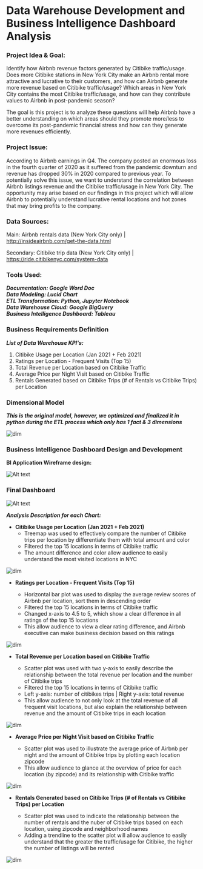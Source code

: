 # Data Warehouse Development and Business Intelligence Dashboard Analysis

### Project Idea & Goal:

Identify how Airbnb revenue factors generated by Citibike traffic/usage. Does more Citibike stations in New York City make an Airbnb rental more attractive and lucrative to their customers, and how can Airbnb generate more revenue based on Citibike traffic/usage? Which areas in New York City contains the most Citibike traffic/usage, and how can they contribute values to Airbnb in post-pandemic season?

The goal is this project is to analyze these questions will help Airbnb have a better understanding on which areas should they promote more/less to overcome its post-pandemic financial stress and how can they generate more revenues efficiently.
  
### Project Issue:

According to Airbnb earnings in Q4. The company posted an enormous loss in the fourth quarter of 2020 as it suffered from the pandemic downturn and revenue has dropped 30% in 2020 compared to previous year. To potentially solve this issue, we want to understand the correlation between Airbnb listings revenue and the Citibike traffic/usage in New York City. The opportunity may arise based on our findings in this project which will allow Airbnb to potentially understand lucrative rental locations and hot zones that may bring profits to the company.

### Data Sources:

Main: Airbnb rentals data (New York City only) | http://insideairbnb.com/get-the-data.html

Secondary: Citibike trip data (New York City only) | https://ride.citibikenyc.com/system-data

### Tools Used:

***Documentation: Google Word Doc <br>
Data Modeling: Lucid Chart <br>
ETL Transformation: Python, Jupyter Notebook <br>
Data Warehouse Cloud: Google BigQuery <br>
Business Intelligence Dashboard: Tableau***

### Business Requirements Definition

***List of Data Warehouse KPI's:***
1. Citibike Usage per Location (Jan 2021 + Feb 2021)
2. Ratings per Location - Frequent Visits (Top 15)
3. Total Revenue per Location based on Citibike Traffic
4. Average Price per Night Visit based on Citibike Traffic
5. Rentals Generated based on Citibike Trips (# of Rentals vs Citibike Trips) per Location

### Dimensional Model

***This is the original model, however, we optimized and finalized it in python during the ETL process which only has 1 fact & 3 dimensions***

![dim](https://github.com/Eddlee97/Data-Warehouse-Development-and-Dashboard-Analysis/blob/ecd5939a6bb77e1c25460df3cfdfa27fdc29290c/Milestone%20%232%20-%20Dimensional%20Model/Dimensional%20model.png)

### Business Intelligence Dashboard Design and Development

**BI Application Wireframe design:**

![Alt text](https://github.com/Eddlee97/Data-Warehouse-Development-and-Dashboard-Analysis/blob/ecd5939a6bb77e1c25460df3cfdfa27fdc29290c/Milestone%20%234%20-%20BI%20Dashboard/BI%20wireframe%20design.png)

### Final Dashboard

![Alt text](https://github.com/Eddlee97/Data-Warehouse-Development-and-Dashboard-Analysis/blob/ecd5939a6bb77e1c25460df3cfdfa27fdc29290c/Milestone%20%234%20-%20BI%20Dashboard/Overview%20of%20NYC%20Airbnb%20Rentals%20Revenue%20with%20Citibike%20Usage%20(CIS%209440).png)

***Analysis Description for each Chart:***

- **Citibike Usage per Location (Jan 2021 + Feb 2021)** <br>
   - Treemap was used to effectively compare the number of Citibike trips per location by differentiate them with total amount and color <br>
   - Filtered the top 15 locations in terms of Citibike traffic <br>
   - The amount difference and color allow audience to easily understand the most visited locations in NYC

![dim](https://github.com/Eddlee97/Data-Warehouse-Development-and-Dashboard-Analysis/blob/d4f875180529e79f66ef1c5b6969efa140d67f19/Milestone%20%234%20-%20BI%20Dashboard/Chart/1.png)

- **Ratings per Location - Frequent Visits (Top 15)** <br>

   - Horizontal bar plot was used to display the average review scores of Airbnb per location, sort them in descending order <br>
   - Filtered the top 15 locations in terms of Citibike traffic <br>
   - Changed x-axis to 4.5 to 5, which show a clear difference in all ratings of the top 15 locations <br>
   - This allow audience to view a clear rating difference, and Airbnb executive can make business decision based on this ratings 
 
![dim](https://github.com/Eddlee97/Data-Warehouse-Development-and-Dashboard-Analysis/blob/d4f875180529e79f66ef1c5b6969efa140d67f19/Milestone%20%234%20-%20BI%20Dashboard/Chart/2.png)

- **Total Revenue per Location based on Citibike Traffic** <br>

   - Scatter plot was used with two y-axis to easily describe the relationship between the total revenue per location and the number of Citibike trips <br>
   - Filtered the top 15 locations in terms of Citibike traffic <br>
   - Left y-axis: number of citibikes trips | Right y-axis: total revenue <br>
   - This allow audience to not only look at the total revenue of all frequent visit locations, but also explain the relationship between revenue and the amount of Citibike trips in each location
   
![dim](https://github.com/Eddlee97/Data-Warehouse-Development-and-Dashboard-Analysis/blob/d4f875180529e79f66ef1c5b6969efa140d67f19/Milestone%20%234%20-%20BI%20Dashboard/Chart/3.png)

- **Average Price per Night Visit based on Citibike Traffic** <br>

   - Scatter plot was used to illustrate the average price of Airbnb per night and the amount of Citibike trips by plotting each location zipcode  <br>
   - This allow audience to glance at the overview of price for each location (by zipcode) and its relationship with Citibike traffic
   
![dim](https://github.com/Eddlee97/Data-Warehouse-Development-and-Dashboard-Analysis/blob/d4f875180529e79f66ef1c5b6969efa140d67f19/Milestone%20%234%20-%20BI%20Dashboard/Chart/4.png)

- **Rentals Generated based on Citibike Trips (# of Rentals vs Citibike Trips) per Location** <br>

   - Scatter plot was used to indicate the relationship between the number of rentals and the nuber of Citibike trips based on each location, using zipcode and neighborhood names <br>
   - Adding a trendline to the scatter plot will allow audience to easily understand that the greater the traffic/usage for Citibike, the higher the number of listings will be rented
   
![dim](https://github.com/Eddlee97/Data-Warehouse-Development-and-Dashboard-Analysis/blob/d4f875180529e79f66ef1c5b6969efa140d67f19/Milestone%20%234%20-%20BI%20Dashboard/Chart/5.png)
